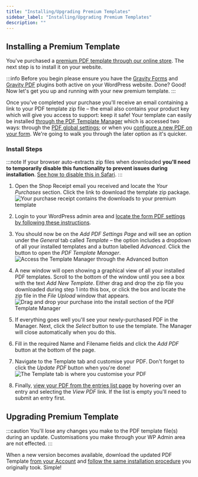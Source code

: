 ```yaml
---
title: "Installing/Upgrading Premium Templates"
sidebar_label: "Installing/Upgrading Premium Templates"
description: ""
---
```


## Installing a Premium Template 

You've purchased a [premium PDF template through our online store](https://gravitypdf.com/template-shop/). The next step is to install it on your website.

:::info
Before you begin please ensure you have the [Gravity Forms](https://rocketgenius.pxf.io/c/1211356/445235/7938) and [Gravity PDF](../users/five-minute-install.md) plugins both active on your WordPress website. Done? Good! Now let's get you up and running with your new premium template.
:::

Once you've completed your purchase you'll receive an email containing a link to your PDF template zip file – the email also contains your product key which will give you access to support: keep it safe! Your template can easily be installed [through the PDF Template Manager](../users/pdf-template-manager.md) which is accessed two ways: through the [PDF global settings](../users/global-settings.md#default-template); or when you [configure a new PDF on your form](../users/setup-pdf.md#template). We're going to walk you through the later option as it's quicker.

### Install Steps 

:::note
If your browser auto-extracts zip files when downloaded **you'll need to temporarily disable this functionality to prevent issues during installation**. [See how to disable this in Safari](http://apple.stackexchange.com/a/963).
:::

1.  Open the Shop Receipt email you received and locate the *Your Purchases* section. Click the link to download the template zip package.
    ![Your purchase receipt contains the downloads to your premium template](https://resources.gravitypdf.com/uploads/2017/03/purchase-email.png)

2.  Login to your WordPress admin area and [locate the form PDF settings by following these instructions](../users/setup-pdf.md#locating-pdf-settings).

3.  You should now be on the *Add PDF Settings Page* and will see an option under the *General* tab called *Template* – the option includes a dropdown of all your installed templates and a button labelled *Advanced*. Click the button to open the *PDF Template Manager*.
    ![Access the Template Manager through the Advanced button](https://resources.gravitypdf.com/uploads/2017/03/access.png)

4.  A new window will open showing a graphical view of all your installed PDF templates. Scroll to the bottom of the window until you see a box with the text *Add New Template*. Either drag and drop the zip file you downloaded during step 1 into this box, or click the box and locate the zip file in the *File Upload* window that appears. 
![Drag and drop your purchase into the install section of the PDF Template Manager](https://resources.gravitypdf.com/uploads/2017/03/installing.png)

5.  If everything goes well you'll see your newly-purchased PDF in the Manager. Next, click the *Select* button to use the template. The Manager will close automatically when you do this.

6.  Fill in the required Name and Filename fields and click the *Add PDF* button at the bottom of the page.

7.  Navigate to the Template tab and customise your PDF. Don't forget to click the *Update PDF* button when you're done! 
![The Template tab is where you customise your PDF](https://resources.gravitypdf.com/uploads/edd/2017/03/settings-page-1-1.png)

8.  Finally, [view your PDF from the entries list page](../users/viewing-pdfs.md#entry-list) by hovering over an entry and selecting the *View PDF* link. If the list is empty you'll need to submit an entry first.

## Upgrading Premium Template 

:::caution
You'll lose any changes you make to the PDF template file(s) during an update. Customisations you make through your WP Admin area are not effected.
:::

When a new version becomes available, download the updated PDF Template [from your Account](https://gravitypdf.com/account/#downloads) and [follow the same installation procedure](#install-steps) you originally took. Simple!
